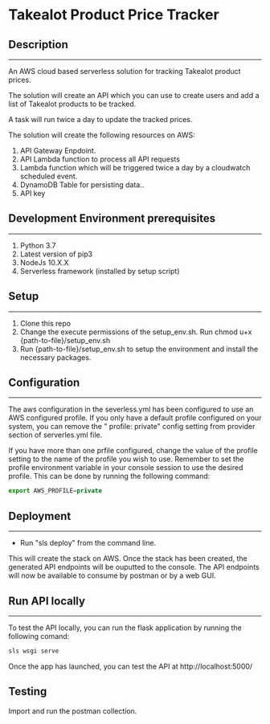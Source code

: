 # Takealot Product Price Tracker

## Description
---
An AWS cloud based serverless solution for tracking Takealot product prices.

The solution will create an API which you can use to create users and add a list of Takealot products to be tracked.

A task will run twice a day to update the tracked prices.

The solution will create the following resources on AWS:
1. API Gateway Enpdoint.
2. API Lambda function to process all API requests
3. Lambda function which will be triggered twice a day by a cloudwatch scheduled event.
4. DynamoDB Table for persisting data..
5. API key

## Development Environment prerequisites
---
1. Python 3.7
2. Latest version of pip3
3. NodeJs 10.X.X
4. Serverless framework (installed by setup script)

## Setup
---
1. Clone this repo
2. Change the execute permissions of the setup_env.sh. Run chmod u+x {path-to-file}/setup_env.sh
3. Run {path-to-file}/setup_env.sh to setup the environment and install the necessary packages.

## Configuration
---
The aws configuration in the severless.yml has been configured to use an AWS configured profile. If you only have a default profile configured on your system, you can remove the " profile: private" config setting from provider section of serverles.yml file.

If you have more than one prfile configured, change the value of the profile setting to the name of the profile you wish to use. Remember to set the profile environment variable in your console session to use the desired profile. This can be done by running the following command:

```javascript
export AWS_PROFILE=private
```

## Deployment
---
- Run "sls deploy" from the command line. 

This will create the stack on AWS. Once the stack has been created, the generated API endpoints will be ouputted to the console. The API endpoints will now be available to consume by postman or by a web GUI.

## Run API locally
---
To test the API locally, you can run the flask application by running the following comand:
```javascript
sls wsgi serve
```
Once the app has launched, you can test the API at http://localhost:5000/

## Testing
Import and run the postman collection.
